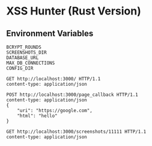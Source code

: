 # XSS Hunter (Rust Version)

## Environment Variables
```
BCRYPT_ROUNDS
SCREENSHOTS_DIR
DATABASE_URL
MAX_DB_CONNECTIONS
CONFIG_DIR
``` 

```http
GET http://localhost:3000/ HTTP/1.1
content-type: application/json
```

```http
POST http://localhost:3000/page_callback HTTP/1.1
content-type: application/json
{
    "uri": "https://google.com",
    "html": "hello"
}
```

```http
GET http://localhost:3000/screenshots/11111 HTTP/1.1
content-type: application/json
```